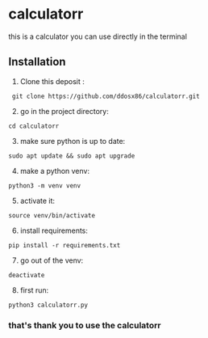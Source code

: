 # calculatorr
this is a calculator you can use directly in the terminal


## Installation  
1. Clone this deposit :  
   
  ```` git clone https://github.com/ddosx86/calculatorr.git````

2. go in the project directory:

 ```` cd calculatorr ````

3. make sure python is up to date:
 
 ````sudo apt update && sudo apt upgrade````

4. make a python venv:

 ````python3 -m venv venv ````

5. activate it: 

 ````source venv/bin/activate````

6. install requirements:

 ````pip install -r requirements.txt````

7. go out of the venv:

 ````deactivate````

8. first run: 

 ````python3 calculatorr.py````


### that's thank you to use the calculatorr
